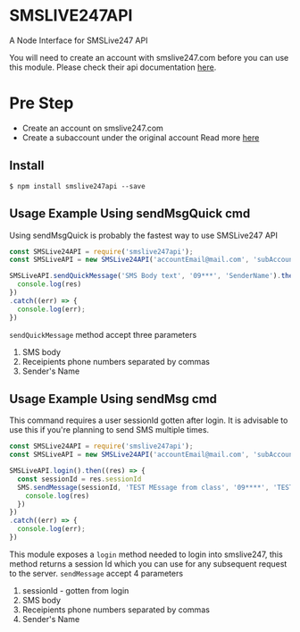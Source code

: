 # SMSLIVE247API
A Node Interface for SMSLive247 API

You will need to create an account with smslive247.com before you can use this module.
Please check their api documentation [here](http://portal.smslive247.com/developer_api/http.aspx).

# Pre Step
- Create an account on smslive247.com
- Create a subaccount under the original account
Read more [here](http://portal.smslive247.com/developer_api/http.aspx)

## Install
```shell
$ npm install smslive247api --save
```

## Usage Example Using sendMsgQuick cmd
Using sendMsgQuick is probably the fastest way to use SMSLive247 API
```js
const SMSLive24API = require('smslive247api');
const SMSLiveAPI = new SMSLive24API('accountEmail@mail.com', 'subAccountUserName', 'subAccountPassword');

SMSLiveAPI.sendQuickMessage('SMS Body text', '09***', 'SenderName').then((res) => {
  console.log(res)
})
.catch((err) => {
  console.log(err);
})
```
`sendQuickMessage` method accept three parameters 
1. SMS body
2. Receipients phone numbers separated by commas
3. Sender's Name

## Usage Example Using sendMsg cmd
This command requires a user sessionId gotten after login. It is advisable to use this if you're planning to send SMS multiple times.

```js
const SMSLive24API = require('smslive247api');
const SMSLiveAPI = new SMSLive24API('accountEmail@mail.com', 'subAccountUserName', 'subAccountPassword');

SMSLiveAPI.login().then((res) => {
  const sessionId = res.sessionId
  SMS.sendMessage(sessionId, 'TEST MEssage from class', '09****', 'TEST').then((res) => {
    console.log(res)
  })
})
.catch((err) => {
  console.log(err);
})
```
This module exposes a `login` method needed to login into smslive247, this method returns a session Id which you can use for any subsequent request to the server.
`sendMessage` accept 4 parameters
1. sessionId - gotten from login
2. SMS body
3. Receipients phone numbers separated by commas
4. Sender's Name
